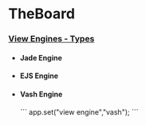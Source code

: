 ﻿# TheBoard

<h3> <u>View Engines - Types</u></h3>
<ul>
    <li>
        <h4>Jade Engine</h4>
    </li>
    <li>
        <h4>EJS Engine</h4>
    </li>
    <li>
        <h4>Vash Engine</h4>
        ```
        app.set("view engine","vash");
        ```
    </li>
</ul>

